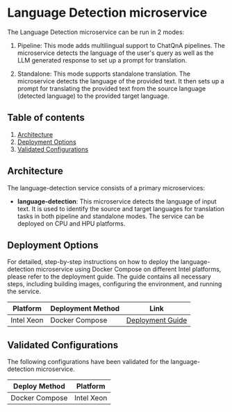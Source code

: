 # Language Detection microservice

The Language Detection microservice can be run in 2 modes:

1. Pipeline: This mode adds multilingual support to ChatQnA pipelines. The microservice detects the language of the user's query as well as the LLM generated response to set up a prompt for translation.

2. Standalone: This mode supports standalone translation. The microservice detects the language of the provided text. It then sets up a prompt for translating the provided text from the source language (detected language) to the provided target language.

## Table of contents

1. [Architecture](#architecture)
2. [Deployment Options](#deployment-options)
3. [Validated Configurations](#validated-configurations)

## Architecture

The language-detection service consists of a primary microservices:

- **language-detection**: This microservice detects the language of input text. It is used to identify the source and target languages for translation tasks in both pipeline and standalone modes. The service can be deployed on CPU and HPU platforms.

## Deployment Options

For detailed, step-by-step instructions on how to deploy the language-detection microservice using Docker Compose on different Intel platforms, please refer to the deployment guide. The guide contains all necessary steps, including building images, configuring the environment, and running the service.

| Platform          | Deployment Method | Link                                                       |
| ----------------- | ----------------- | ---------------------------------------------------------- |
| Intel Xeon        | Docker Compose    | [Deployment Guide](../deployment/docker_compose/README.md) |

## Validated Configurations

The following configurations have been validated for the language-detection microservice.

| **Deploy Method** | **Platform**      |
| ----------------- | ----------------- |
| Docker Compose    | Intel Xeon        |

